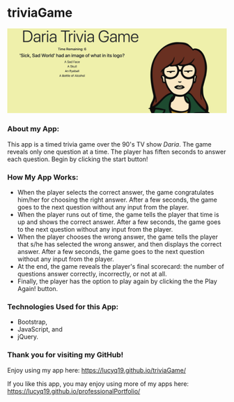 # triviaGame

![Image of triviaGame](./assets/images/triviaGame.png)

### About my App:

This app is a timed trivia game over the 90's TV show <em>Daria</em>.  The game reveals only one question at a time.  The player has fiften seconds to answer each question.  Begin by clicking the start button!

### How My App Works:

* When the player selects the correct answer, the game congratulates him/her for choosing the right answer.  After a few seconds, the game goes to the next question without any input from the player.
* When the player runs out of time, the game tells the player that time is up and shows the correct answer.  After a few seconds, the game goes to the next question without any input from the player.
* When the player chooses the wrong answer, the game tells the player that s/he has selected the wrong answer, and then displays the correct answer.  After a few seconds, the game goes to the next question without any input from the player.
* At the end, the game reveals the player's final scorecard: the number of questions answer correctly, incorrectly, or not at all.
* Finally, the player has the option to play again by clicking the the Play
Again! button.

### Technologies Used for this App:

* Bootstrap,
* JavaScript, and
* jQuery.

### Thank you for visiting my GitHub!

Enjoy using my app here: https://lucyq19.github.io/triviaGame/

If you like this app, you may enjoy using more of my apps here: https://lucyq19.github.io/professionalPortfolio/
